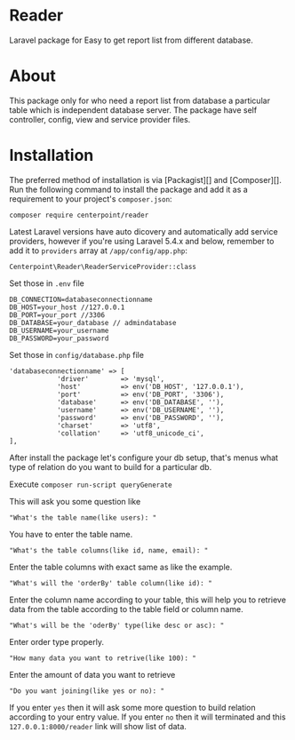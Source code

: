# Reader
Laravel package for Easy to get report list from different database.

# About
This package only for who need a report list from database a particular table which is independent database server. The package have self controller, config, view and service provider files.

# Installation
The preferred method of installation is via [Packagist][] and [Composer][]. Run the following command to install the package and add it as a requirement to your project's ```composer.json```:
```
composer require centerpoint/reader
```
Latest Laravel versions have auto dicovery and automatically add service providers, however if you're using Laravel 5.4.x and below, remember to add it to ```providers``` array at ```/app/config/app.php```:
```
Centerpoint\Reader\ReaderServiceProvider::class
```
Set those in ```.env``` file
```
DB_CONNECTION=databaseconnectionname
DB_HOST=your_host //127.0.0.1
DB_PORT=your_port //3306
DB_DATABASE=your_database // admindatabase
DB_USERNAME=your_username
DB_PASSWORD=your_password
```
Set those in ```config/database.php``` file
```
'databaseconnectionname' => [
            'driver'        => 'mysql',
            'host'          => env('DB_HOST', '127.0.0.1'),
            'port'          => env('DB_PORT', '3306'),
            'database'      => env('DB_DATABASE', ''),
            'username'      => env('DB_USERNAME', ''),
            'password'      => env('DB_PASSWORD', ''),
            'charset'       => 'utf8',
            'collation'     => 'utf8_unicode_ci',
],
```
After install the package let's configure your db setup, that's menus what type of relation do you want to build for a particular db.

Execute ```composer run-script queryGenerate```

This will ask you some question like

```"What's the table name(like users): "```

You have to enter the table name.

```"What's the table columns(like id, name, email): "```

Enter the table columns with exact same as like the example.

```"What's will the 'orderBy' table column(like id): "```

Enter the column name according to your table, this will help you to retrieve data from the table according to the table field or column name.

```"What's will be the 'oderBy' type(like desc or asc): "```

Enter order type properly.

```"How many data you want to retrive(like 100): "```

Enter the amount of data you want to retrieve

```"Do you want joining(like yes or no): "```

If you enter ```yes``` then it will ask some more question to build relation according to your entry value. If you enter ```no``` then it will terminated and this ```127.0.0.1:8000/reader``` link will show list of data.

